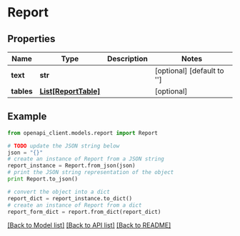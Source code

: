 # Report


## Properties
Name | Type | Description | Notes
------------ | ------------- | ------------- | -------------
**text** | **str** |  | [optional] [default to '']
**tables** | [**List[ReportTable]**](ReportTable.md) |  | [optional] 

## Example

```python
from openapi_client.models.report import Report

# TODO update the JSON string below
json = "{}"
# create an instance of Report from a JSON string
report_instance = Report.from_json(json)
# print the JSON string representation of the object
print Report.to_json()

# convert the object into a dict
report_dict = report_instance.to_dict()
# create an instance of Report from a dict
report_form_dict = report.from_dict(report_dict)
```
[[Back to Model list]](../README.md#documentation-for-models) [[Back to API list]](../README.md#documentation-for-api-endpoints) [[Back to README]](../README.md)



